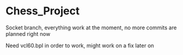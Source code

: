 # Chess_Project
Socket branch, everything work at the moment, no more commits are planned right now

Need vcl60.bpl in order to work, might work on a fix later on
